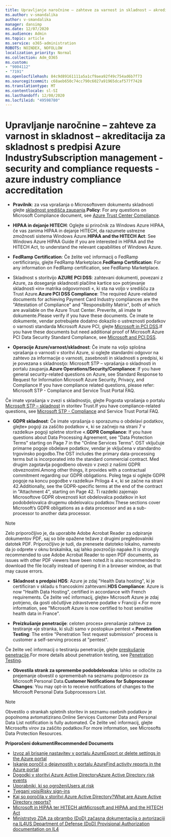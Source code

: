 ```yaml
---
title: Upravljanje naročnine – zahteve za varnost in skladnost – akreditacija za skladnost s predpisi Azure Industry
ms.author: v-smandalika
author: v-smandalika
manager: dansimp
ms.date: 12/07/2020
ms.audience: Admin
ms.topic: article
ms.service: o365-administration
ROBOTS: NOINDEX, NOFOLLOW
localization_priority: Normal
ms.collection: Adm_O365
ms.custom:
- "9004112"
- "7191"
ms.openlocfilehash: 84c9d89161111a5a1cf9aea92f49c754ad6b7f73
ms.sourcegitcommit: c68aeb650c74cc790c6027a91965dcaf577f7428
ms.translationtype: MT
ms.contentlocale: sl-SI
ms.lasthandoff: 12/08/2020
ms.locfileid: "49598780"
---
```

# <a name="subscription-management---security-and-compliance-requests---azure-industry-compliance-accreditation"></a><span data-ttu-id="bae97-102">Upravljanje naročnine – zahteve za varnost in skladnost – akreditacija za skladnost s predpisi Azure Industry</span><span class="sxs-lookup"><span data-stu-id="bae97-102">Subscription management - security and compliance requests - azure industry compliance accreditation</span></span>

- <span data-ttu-id="bae97-103">**Pravilnik**: za vsa vprašanja o Microsoftovem dokumentu skladnosti glejte [skladnost središča zaupanja](https://docs.microsoft.com/compliance/regulatory/offering-SOC).</span><span class="sxs-lookup"><span data-stu-id="bae97-103">**Policy**: For any questions on Microsoft Compliance document, see [Azure Trust Center Compliance](https://docs.microsoft.com/compliance/regulatory/offering-SOC).</span></span>

- <span data-ttu-id="bae97-104">**HIPAA in dejanje HITECH**: Oglejte si priročnik za Windows Azure HIPAA, če vas zanima HIPAA in dejanje HITECH, da razumete ustrezne zmožnosti sistema Windows Azure.</span><span class="sxs-lookup"><span data-stu-id="bae97-104">**HIPAA and the HITECH Act**: See Windows Azure HIPAA Guide if you are interested in HIPAA and the HITECH Act, to understand the relevant capabilities of Windows Azure.</span></span>

- <span data-ttu-id="bae97-105">**FedRamp Certification**: Če želite več informacij o FedRamp certificiranju, glejte FedRamp Marketplace.</span><span class="sxs-lookup"><span data-stu-id="bae97-105">**FedRamp Certification**: For any information on FedRamp certification, see FedRamp Marketplace.</span></span>

- <span data-ttu-id="bae97-106">Skladnost s storitvijo **AZURE PCI DSS**: zahtevani dokumenti, povezani z Azure, za doseganje skladnosti plačilne kartice so» potrjevanje skladnosti «in» matrika odgovornosti «, ki sta na voljo v središču za Trust Azure.</span><span class="sxs-lookup"><span data-stu-id="bae97-106">**Azure PCI DSS Compliance**: The required Azure-related documents for achieving Payment Card Industry compliances are the "Attestation of Compliance" and "Responsibility Matrix", both of which are available on the Azure Trust Center.</span></span> <span data-ttu-id="bae97-107">Preverite, ali imate te dokumente.</span><span class="sxs-lookup"><span data-stu-id="bae97-107">Please verify if you have these documents.</span></span> <span data-ttu-id="bae97-108">Če imate te dokumente, vendar potrebujete dodatno dokazilo o ustreznosti podatkov o varnosti standarda Microsoft Azure PCI, glejte [Microsoft in PCI DSS](https://docs.microsoft.com/compliance/regulatory/offering-PCI-DSS).</span><span class="sxs-lookup"><span data-stu-id="bae97-108">If you have these documents but need additional proof of Microsoft Azure PCI Data Security Standard Compliance, see [Microsoft and PCI DSS](https://docs.microsoft.com/compliance/regulatory/offering-PCI-DSS).</span></span>

- <span data-ttu-id="bae97-109">**Operacije Azure/varnost/skladnost**: Če imate na voljo splošna vprašanja o varnosti v storitvi Azure, si oglejte standardni odgovor na zahtevo za informacije o varnosti, zasebnosti in skladnosti s predpisi, ki je povezana s skladnostjo: Microsoft STP – vprašanja o skladnosti in portalu zaupanja.</span><span class="sxs-lookup"><span data-stu-id="bae97-109">**Azure Operations/Security/Compliance**: If you have general security-related questions on Azure, see Standard Response to Request for Information Microsoft Azure Security, Privacy, and Compliance If you have compliance related questions, please refer: Microsoft STP - Compliance and Service Trust Portal FAQ.</span></span>

<span data-ttu-id="bae97-110">Če imate vprašanja v zvezi s skladnostjo, glejte Pogosta vprašanja o portalu [Microsoft STP – skladnost](https://www.microsoft.com/trust-center/compliance/compliance-overview) in storitev Trust.</span><span class="sxs-lookup"><span data-stu-id="bae97-110">If you have compliance-related questions, see [Microsoft STP - Compliance](https://www.microsoft.com/trust-center/compliance/compliance-overview) and Service Trust Portal FAQ.</span></span>

- <span data-ttu-id="bae97-111">**GDPR skladnost**: Če imate vprašanja o sporazumu o obdelavi podatkov, glejte» pogoji za zaščito podatkov «, ki se začnejo na strani 7 v razdelku» pogoji spletne storitve «.</span><span class="sxs-lookup"><span data-stu-id="bae97-111">**GDPR Compliance**: If you have questions about Data Processing Agreement, see "Data Protection Terms" starting on Page 7 in the "Online Services Terms".</span></span> <span data-ttu-id="bae97-112">OST vključuje primarne pogoje obdelave podatkov, vendar je vključena v standardno trgovinsko pogodbo.</span><span class="sxs-lookup"><span data-stu-id="bae97-112">The OST includes the primary data-processing terms but is incorporated into the standard commercial contract.</span></span> <span data-ttu-id="bae97-113">Med drugim zagotavlja pogodbeno obvezo v zvezi z našimi GDPR obveznostmi.</span><span class="sxs-lookup"><span data-stu-id="bae97-113">Among other things, it provides with a contractual commitment regarding our GDPR obligations.</span></span> <span data-ttu-id="bae97-114">Poleg tega si oglejte GDPR pogoje na koncu pogodbe v razdelku» Priloga 4 «, ki se začne na strani 42.</span><span class="sxs-lookup"><span data-stu-id="bae97-114">Additionally, see the GDPR-specific terms at the end of the contract in "Attachment 4", starting on Page 42.</span></span> <span data-ttu-id="bae97-115">Ti razdelki zajemajo Microsoftove GDPR obveznosti kot obdelovalca podatkov in kot podobdelovalca drugemu obdelovalcu podatkov.</span><span class="sxs-lookup"><span data-stu-id="bae97-115">These sections cover Microsoft’s GDPR obligations as a data processor and as a sub-processor to another data processor.</span></span>

> [!NOTE]
> <span data-ttu-id="bae97-116">Zelo priporočljivo je, da uporabite Adobe Acrobat Reader za odpiranje dokumentov PDF, saj so bile opažene težave z drugimi pregledovalniki datotek PDF. Priporočljivo je tudi, da prenesete datoteko lokalno, namesto da jo odprete v oknu brskalnika, saj lahko povzročijo napake.</span><span class="sxs-lookup"><span data-stu-id="bae97-116">It is strongly recommended to use Adobe Acrobat Reader to open PDF documents, as issues with other PDF viewers have been noted.It is also recommended to download the file locally instead of opening it in a browser window, as that may cause errors.</span></span>

- <span data-ttu-id="bae97-117">**Skladnost s predpisi HDS**: Azure je zdaj "Health Data hosting", ki je certificiran v skladu s francoskimi zahtevami.</span><span class="sxs-lookup"><span data-stu-id="bae97-117">**HDS Compliance**: Azure is now "Health Data Hosting", certified in accordance with French requirements.</span></span> <span data-ttu-id="bae97-118">Če želite več informacij, glejte» Microsoft Azure je zdaj potrjeno, da gosti občutljive zdravstvene podatke v Franciji «.</span><span class="sxs-lookup"><span data-stu-id="bae97-118">For more information, see "Microsoft Azure is now certified to host sensitive health data in France".</span></span>

- <span data-ttu-id="bae97-119">**Preizkušanje penetracije**: celoten proces» prenašanje zahteve za testiranje «je stranka, ki služi samo v postopku» pentest «.</span><span class="sxs-lookup"><span data-stu-id="bae97-119">**Penetration Testing**: The entire "Penetration Test request submission" process is customer a self-serving process at "pentest".</span></span>

<span data-ttu-id="bae97-120">Če želite več informacij o testiranju penetracije, glejte [preskušanje penetracije](https://docs.microsoft.com/azure/security/fundamentals/pen-testing).</span><span class="sxs-lookup"><span data-stu-id="bae97-120">For more details about penetration testing, see [Penetration Testing](https://docs.microsoft.com/azure/security/fundamentals/pen-testing).</span></span>

- <span data-ttu-id="bae97-121">**Obvestila strank za spremembe podobdelovalca**: lahko se odločite za prejemanje obvestil o spremembah na seznamu podprocesov za Microsoft Personal Data.</span><span class="sxs-lookup"><span data-stu-id="bae97-121">**Customer Notifications for Subprocessor Changes**: You may opt-in to receive notifications of changes to the Microsoft Personal Data Subprocessors List.</span></span>

> [!NOTE]
> <span data-ttu-id="bae97-122">Obvestilo o strankah spletnih storitev in seznamu osebnih podatkov je popolnoma avtomatizirano.</span><span class="sxs-lookup"><span data-stu-id="bae97-122">Online Services Customer Data and Personal Data List notification is fully automated.</span></span> <span data-ttu-id="bae97-123">Če želite več informacij, glejte Microsofts virov za zaščito podatkov.</span><span class="sxs-lookup"><span data-stu-id="bae97-123">For more information, see Microsofts Data Protection Resources.</span></span>

<span data-ttu-id="bae97-124">**Priporočeni dokumenti**</span><span class="sxs-lookup"><span data-stu-id="bae97-124">**Recommended Documents**</span></span>

- [<span data-ttu-id="bae97-125">Izvoz ali brisanje nastavitev v portalu Azure</span><span class="sxs-lookup"><span data-stu-id="bae97-125">Export or delete settings in the Azure portal</span></span>](https://docs.microsoft.com/azure/azure-portal/set-preferences)
- [<span data-ttu-id="bae97-126">Iskanje poročil o dejavnostih v portalu Azure</span><span class="sxs-lookup"><span data-stu-id="bae97-126">Find activity reports in the Azure portal</span></span>](https://docs.microsoft.com/azure/active-directory/reports-monitoring/howto-find-activity-reports)
- [<span data-ttu-id="bae97-127">Dogodki v storitvi Azure Active Directory</span><span class="sxs-lookup"><span data-stu-id="bae97-127">Azure Active Directory risk events</span></span>](https://docs.microsoft.com/azure/active-directory/identity-protection/overview-identity-protection)
- [<span data-ttu-id="bae97-128">Uporabniki, ki so ogroženi</span><span class="sxs-lookup"><span data-stu-id="bae97-128">Users at risk</span></span>](https://docs.microsoft.com/azure/active-directory/identity-protection/overview-identity-protection)
- [<span data-ttu-id="bae97-129">Tvegani vpisi</span><span class="sxs-lookup"><span data-stu-id="bae97-129">Risky sign-ins</span></span>](https://docs.microsoft.com/azure/active-directory/identity-protection/overview-identity-protection)
- [<span data-ttu-id="bae97-130">Kaj so poročila v storitvi Azure Active Directory?</span><span class="sxs-lookup"><span data-stu-id="bae97-130">What are Azure Active Directory reports?</span></span>](https://docs.microsoft.com/azure/active-directory/reports-monitoring/overview-reports)
- [<span data-ttu-id="bae97-131">Microsoft in HIPAA ter HITECH akt</span><span class="sxs-lookup"><span data-stu-id="bae97-131">Microsoft and HIPAA and the HITECH Act</span></span>](https://docs.microsoft.com/compliance/regulatory/offering-hipaa-hitech)
- [<span data-ttu-id="bae97-132">Ministrstvo ZDA za obrambo (DoD) začasna dokumentacija o avtorizaciji na IL4</span><span class="sxs-lookup"><span data-stu-id="bae97-132">US Department of Defense (DoD) Provisional Authorization documentation on IL4</span></span>](https://docs.microsoft.com/compliance/regulatory/offering-DoD-DISA-L2-L4-L5)













